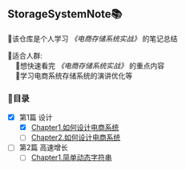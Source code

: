 ## StorageSystemNote📚
💎该仓库是个人学习 *《电商存储系统实战》* 的笔记总结

💬适合人群:
        
        🔸想快速看完 *《电商存储系统实战》* 的重点内容
        
        🔸学习电商系统存储系统的演讲优化等
### 📌目录

- [x] 第1篇 设计
  - [x] [Chapter1.如何设计电商系统](https://github.com/zhangz1w3nCode/StorageSystemNote/blob/main/第1章-如何设计电商系统📌.md)
  - [ ] [Chapter2.如何设计电商系统]()
- [ ] 第2篇 高速增长
  - [ ] [Chapter1.简单动态字符串]()